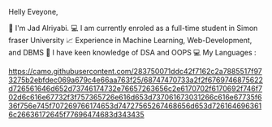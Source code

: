 Helly Eveyone,

📍 I'm Jad Alriyabi.
💻 I am currently enroled as a full-time student in Simon fraser University
📈 Experience in Machine Learning, Web-Development, and DBMS
🧠 I have keen knowledge of DSA and OOPS
💻 My Languages :

https://camo.githubusercontent.com/283750071ddc42f7162c2a7885517f973275b2ebfdec069a679c4e66aa763f25/68747470733a2f2f6769746875622d726561646d652d73746174732e76657263656c2e6170702f6170692f746f702d6c616e67732f3f757365726e616d653d737061673031266c616e67735f636f756e745f707269766174653d74727565267468656d653d7261646963616c26636172645f77696474683d343435
